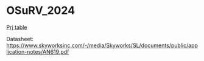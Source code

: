 # OSuRV_2024

[Prj table](https://docs.google.com/spreadsheets/d/11ApFMVwyrgWKrQ-Bx30LXNKMNhpXhl4f)

Datasheet:
https://www.skyworksinc.com/-/media/Skyworks/SL/documents/public/application-notes/AN619.pdf
